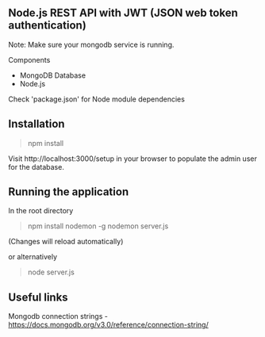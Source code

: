 Node.js REST API with JWT (JSON web token authentication)
---------------------------------------------------------

Note: Make sure your mongodb service is running.

Components

- MongoDB Database
- Node.js

Check 'package.json' for Node module dependencies

Installation
------------

> npm install

Visit http://localhost:3000/setup in your browser to populate the admin user for the database.


Running the application
------------------------

In the root directory

> npm install nodemon -g
> nodemon server.js

(Changes will reload automatically)

or alternatively

> node server.js

Useful links
------------

Mongodb connection strings - https://docs.mongodb.org/v3.0/reference/connection-string/
